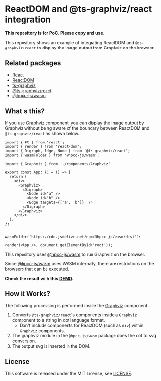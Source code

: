 # ReactDOM and @ts-graphviz/react integration

**This repository is for PoC. Please copy and use.**

This repository shows an example of integrating ReactDOM and `@ts-graphviz/react`
to display the image output from Graphviz on the browser.

## Related packages

- [React](https://www.npmjs.com/package/react)
- [ReactDOM](https://www.npmjs.com/package/react-dom)
- [ts-graphviz](https://www.npmjs.com/package/ts-graphviz)
- [@ts-graphviz/react](https://www.npmjs.com/package/@ts-graphviz/react)
- [@hpcc-js/wasm](https://www.npmjs.com/package/@hpcc-js/wasm)

## What's this?

If you use [Graphviz](./src/components/Graphviz.tsx) component, you can display the image output by Graphviz
without being aware of the boundary between ReactDOM and `@ts-graphviz/react` as shown below.

```tsx
import { FC } from 'react';
import { render } from 'react-dom';
import { Digraph, Edge, Node } from '@ts-graphviz/react';
import { wasmFolder } from '@hpcc-js/wasm';

import { Graphviz } from './components/Graphviz'

export const App: FC = () => {
  return (
    <div>
      <Graphviz>
        <Digraph>
          <Node id="a" />
          <Node id="b" />
          <Edge targets={['a', 'b']}  />
        </Digraph>
      </Graphviz>
    </div>
  );
};


wasmFolder('https://cdn.jsdelivr.net/npm/@hpcc-js/wasm/dist');

render(<App />, document.getElementById('root'));
```

This repository uses [@hpcc-js/wasm](https://www.npmjs.com/package/@hpcc-js/wasm)
to run Graphviz on the browser.

Since [@hpcc-js/wasm](https://www.npmjs.com/package/@hpcc-js/wasm) uses WASM internally,
there are restrictions on the browsers that can be executed.

**Check the result with this [DEMO](https://kamiazya.github.io/react-dom-graphviz-integration/).**

## How it Works?

The following processing is performed inside the [Graphviz](./src/components/Graphviz.tsx) component.

1. Converts `@ts-graphviz/react`'s components inside a `Graphviz` component to a string in dot language format.
    - Don't include components for ReactDOM (such as `div`) within `Graphviz` components.
1. The graphviz module in the `@hpcc-js/wasm` package does the dot to svg conversion.
1. The output svg is inserted in the DOM.

## License

This software is released under the MIT License, see [LICENSE](./LICENSE).
